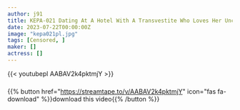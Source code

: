 ```yaml
---
author: j91
title: KEPA-021 Dating At A Hotel With A Transvestite Who Loves Her Uncle Natsufuyuka
date: 2023-07-22T00:00:00Z
image: "kepa021pl.jpg"
tags: [Censored, ]
maker: []
actress: []
---
```



{{< youtubepl AABAV2k4pktmjY >}}
###

{{% button href="https://streamtape.to/v/AABAV2k4pktmjY" icon="fas fa-download" %}}download this video{{% /button %}}
